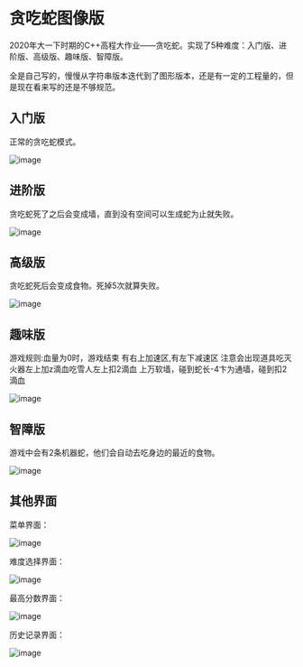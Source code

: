 # 贪吃蛇图像版

2020年大一下时期的C++高程大作业——贪吃蛇。实现了5种难度：入门版、进阶版、高级版、趣味版、智障版。

全是自己写的，慢慢从字符串版本迭代到了图形版本，还是有一定的工程量的，但是现在看来写的还是不够规范。

## 入门版

正常的贪吃蛇模式。

![image](https://user-images.githubusercontent.com/65942634/233053004-778abe93-81b4-4325-a395-fbbf060fbc15.png)

## 进阶版

贪吃蛇死了之后会变成墙，直到没有空间可以生成蛇为止就失败。

![image](https://user-images.githubusercontent.com/65942634/233053811-fb85adf2-b924-4a9f-be03-40389d8db2ef.png)

## 高级版

贪吃蛇死后会变成食物。死掉5次就算失败。

![image](https://user-images.githubusercontent.com/65942634/233054219-fc6934e4-1279-4757-9c21-6c771bade958.png)

## 趣味版

游戏规则:血量为0时，游戏结束
有右上加速区,有左下减速区
注意会出现道具吃灭火器左上加z滴血吃雪人左上扣2滴血
上万软墙，碰到蛇长-4卞为通墙，碰到扣2滴血

![image](https://user-images.githubusercontent.com/65942634/233054684-ff0add9a-9580-45b3-839c-19a9e251342c.png)

## 智障版

游戏中会有2条机器蛇，他们会自动去吃身边的最近的食物。

![image](https://user-images.githubusercontent.com/65942634/233055100-2f3193d7-53fe-402c-99e0-384aee87e96c.png)

## 其他界面

菜单界面：

![image](https://user-images.githubusercontent.com/65942634/233052932-bdd6c0ca-c467-4281-9b6b-0563770c41d6.png)

难度选择界面：

![image](https://user-images.githubusercontent.com/65942634/233053084-6b91bdb1-7a7d-46d4-8957-53d75cb04d0b.png)

最高分数界面：

![image](https://user-images.githubusercontent.com/65942634/233056040-21b8d559-e06c-42c1-a863-06d7974d86bd.png)

历史记录界面：

![image](https://user-images.githubusercontent.com/65942634/233056096-d2ce1648-137d-495a-a6a1-21e787f49cc6.png)
